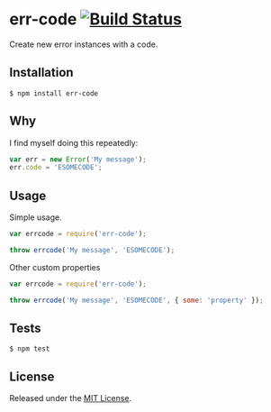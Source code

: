 # err-code [![Build Status](https://travis-ci.org/IndigoUnited/node-err-code.svg?branch=master)](https://travis-ci.org/IndigoUnited/node-err-code)


Create new error instances with a code.


## Installation

`$ npm install err-code`


## Why

I find myself doing this repeatedly:

```js
var err = new Error('My message');
err.code = 'ESOMECODE';
```

## Usage

Simple usage.

```js
var errcode = require('err-code');

throw errcode('My message', 'ESOMECODE');
```

Other custom properties

```js
var errcode = require('err-code');

throw errcode('My message', 'ESOMECODE', { some: 'property' });
```

## Tests

`$ npm test`


## License

Released under the [MIT License](http://www.opensource.org/licenses/mit-license.php).
